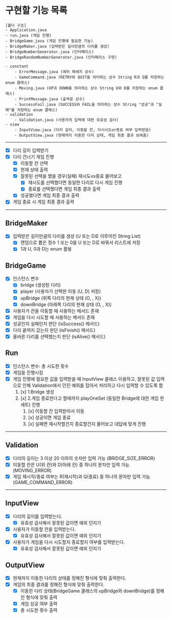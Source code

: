 # 구현할 기능 목록
```
[폴더 구조]
- Application.java
- run.java (게임 진행)
- BridgeGame.java (게임 진행에 필요한 기능)
- BridgeMaker.java (입력받은 길이만큼의 다리를 생성)
- BridgeNumberGenerator.java (인터페이스)
- BridgeRandomNumberGenerator.java (인터페이스 구현)

- constant
    - ErrorMessage.java (에러 메세지 상수)
    - GameCommand.java (RETRY와 QUIT을 의미하는 상수 String R과 Q를 저장하는 enum 클래스)
    - Moving.java (UP과 DOWN을 의미하는 상수 String U와 D를 저장하는 enum 클래스)
    - PrintMessage.java (출력문 상수)
    - SuccessFail.java (SUCCESS와 FAIL을 의미하는 상수 String "성공"과 "실패"를 저장하는 enum 클래스)
- validation
    - Validation.java (사용자의 입력에 대한 유효성 검사)
- view
    - InputView.java (다리 길이, 이동할 칸, 다시시도or종료 여부 입력받음)
    - OutputView.java (현재까지 이동한 다리 상태, 게임 최종 결과 보여줌)    
```

---

- [x] 다리 길이 입력받기
- [x] 다리 건너기 게임 진행
  - [x] 이동할 칸 선택
  - [x] 현재 상태 출력
  - [x] 잘못된 선택을 했을 경우(실패) 재시도vs종료 물어보고
    - [x] 재시도를 선택했다면 동일한 다리로 다시 게임 진행
    - [x] 종료를 선택했다면 게임 최종 결과 출력
  - [x] 성공했다면 게임 최종 결과 출력
- [x] 게임 종료 시 게임 최종 결과 출력

---
## BridgeMaker
* [x] 입력받은 길이만큼의 다리를 생성 (U 또는 D로 이루어진 String List)
    * [x] 랜덤으로 뽑은 정수 1 또는 0을 U 또는 D로 바꿔서 리스트에 저장
    * [x] 1과 U, 0과 D는 enum 활용

## BridgeGame
* [x] 인스턴스 변수
  * [x] bridge (생성된 다리)
  * [x] player (사용자가 선택한 이동 (U, D) 저장)
  * [x] upBridge (위쪽 다리의 현재 상태 (O, , X))
  * [x] downBridge (아래쪽 다리의 현재 상태 (O, , X))
* [x] 사용자가 칸을 이동할 때 사용하는 메서드 존재
* [x] 게임을 다시 시도할 때 사용하는 메서드 존재
* [x] 성공인지 실패인지 판단 (isSuccess() 메서드)
* [x] 다리 끝까지 갔는지 판단 (isFinish() 메서드)
* [x] 올바른 다리를 선택했는지 판단 (isAlive() 메서드)

## Run
* [x] 인스턴스 변수: 총 시도한 횟수
* [x] 게임을 진행시킴
* [x] 게임 진행에 필요한 값을 입력받을 때 InputView 클래스 이용하고, 잘못된 값 입력으로 인해 Validation에서 던진 예외를 잡아서 처리하고 다시 입력할 수 있도록 함
  1. [x] 1.Bridge 생성
  2. [x] 2.게임 종료한다고 할때까지 playOneSet (동일한 Bridge에 대한 게임 한 세트) 진행
     1. [x] 이동할 칸 입력받아서 이동
     2. [x] 성공이면 게임 종료
     3. [x] 실패면 재시작할건지 종료할건지 물어보고 대답에 맞게 진행

---

## Validation
* [x] 다리의 길이는 3 이상 20 이하의 숫자만 입력 가능 (BRIDGE_SIZE_ERROR)
* [x] 이동할 칸은 U(위 칸)와 D(아래 칸) 중 하나의 문자만 입력 가능 (MOVING_ERROR)
* [x] 게임 재시작/종료 여부는 R(재시작)과 Q(종료) 중 하나의 문자만 입력 가능 (GAME_COMMAND_ERROR)

---

## InputView
* [x] 다리의 길이를 입력받는다.
  * [x] 유효성 검사해서 잘못된 값이면 예외 던지기
* [x] 사용자가 이동할 칸을 입력받는다.
  * [x] 유효성 검사해서 잘못된 값이면 예외 던지기
* [x] 사용자가 게임을 다시 시도할지 종료할지 여부를 입력받는다.
  * [x] 유효성 검사해서 잘못된 값이면 예외 던지기

## OutputView
* [x] 현재까지 이동한 다리의 상태를 정해진 형식에 맞춰 출력한다.
* [x] 게임의 최종 결과를 정해진 형식에 맞춰 출력한다.
  * [x] 이동한 다리 상태(BridgeGame 클래스의 upBridge와 downBridge)를 정해진 형식에 맞춰 출력
  * [x] 게임 성공 여부 출력
  * [x] 총 시도한 횟수 출력